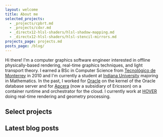 ```yaml
---
layout: welcome
title: About me
selected_projects:
  - _projects/cpbrt.md
  - _projects/cdxr.md
  - _directx12-hlsl-shaders/hlsl-shadow-mapping.md
  - _directx12-hlsl-shaders/hlsl-stencil-mirrors.md
projects_page: projects.md
posts_page: /blog/
---
```


Hi there! I'm a computer graphics software engineer interested in offline physically-based rendering, real-time graphics techniques, and light transport theory. I earned a BSc in Computer Science from [Tecnológico de Monterrey](https://tec.mx/en) in 2010 and I'm currently a student at [Indiana University](https://www.iu.edu/index.html) majoring in Mathematics. In the past, I worked for [Oracle](https://www.oracle.com/index.html) on the kernel of the Oracle database server and for [Apcera](https://en.wikipedia.org/wiki/Apcera) (now a subsidiary of Ericsson) on a container runtime and orchestrator for the cloud. I currently work at [HOVER](https://hover.to) doing real-time rendering and geometry processing. 

## Select projects

<!--projects-->

## Latest blog posts

<!--posts_list-->